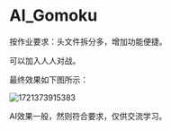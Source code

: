 # AI_Gomoku

按作业要求：头文件拆分多，增加功能便捷。

可以加入人人对战。

最终效果如下图所示：

![1721373915383](https://github.com/user-attachments/assets/a95857f8-2047-4340-bc1a-78e2f8c460fa)

AI效果一般，然则符合要求，仅供交流学习。
